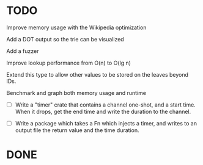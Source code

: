 # TODO

Improve memory usage with the Wikipedia optimization

Add a DOT output so the trie can be visualized

Add a fuzzer

Improve lookup performance from O(n) to O(lg n)

Extend this type to allow other values to be stored on the leaves beyond IDs.

Benchmark and graph both memory usage and runtime


- [ ] Write a "timer" crate that contains
a channel one-shot, and a start time. When
it drops, get the end time and write the duration
to the channel.

- [ ] Write a package which takes a Fn which 
injects a timer, and writes to an output file
the return value and the time duration.




# DONE


